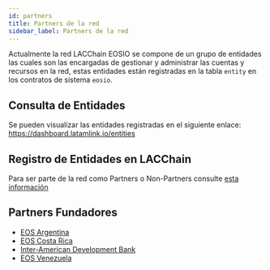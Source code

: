 ```yaml
---
id: partners
title: Partners de la red
sidebar_label: Partners de la red
---
```


Actualmente la red LACChain EOSIO se compone de un grupo de entidades las cuales son las encargadas de gestionar y administrar las cuentas y recursos en la red, estas entidades están registradas en la tabla `entity` en los contratos de sistema `eosio`.

## Consulta de Entidades
Se pueden visualizar las entidades registradas en el siguiente enlace:  https://dashboard.latamlink.io/entities

## Registro de Entidades en LACChain 

Para ser parte de la red como Partners o Non-Partners consulte [esta información](./crear-cuenta-entidad)

## Partners Fundadores
- [EOS Argentina](https://www.eosargentina.io/)
- [EOS Costa Rica](https://es.eoscostarica.io/)
- [Inter-American Development Bank](https://www.iadb.org/en)
- [EOS Venezuela](https://eosvenezuela.io/)

